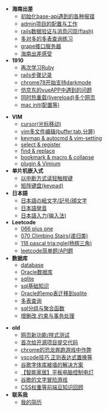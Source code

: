 - **海南出差**
    - [初始化base-api遇到的各种报错](2019/hainan/base-api-error.md)
    - [admin项目的配置与工作](2019/hainan/project-admin)
    - [rails数据验证与消息闪现(flash)](2019/hainan/validates)
    - [多对多的多表查询练习](/)
    - [grape接口服务器](2019/hainan/grape)
    - [海南出差感受](/)
- **1910**
    - [再次学习Ruby](2019/10/ruby-restudy)
    - [rails步骤记录](2019/10/rails-step)
    - [chrome78开始支持darkmode](2019/10/chrome-dark-mode)
    - [仿京东的vueAPP中遇到的问题](2019/10/jd-vue-problem)
    - [同时热重载(livereload)多个网页](2019/10/multi-livereload.md)
    - [mac init(配置等)](2019/10/mac-init)

<!-- archive -->
- **VIM**
    - [cursor(光标移动)](archive/vim/cursor)
    - [vim多文件编辑(buffer,tab,分屏)](archive/vim/multi-files)
    - [keymap & autocmd & vim-setting](archive/vim/keymap)
    - [select & register](archive/vim/select)
    - [find & replace](archive/vim/find)
    - [bookmark & macro & collapse](archive/vim/bookmark)
    - [plugin & Vimium](archive/vim/plugin)
- **单片机嵌入式**
    - [以中断方式读轻触按键](archive/embedded/button-interrupt/index)
    - [矩阵键盘(keypad)](archive/embedded/keypad/index)
- **日本語**
    - [日本語の絵文字/記号/顔文字](archive/japanese/kigou)
    - [日本語発音](archive/japanese/hatsuon)
    - [日本語入力(输入法)](archive/japanese/nyuuryoku)
- **Leetcode**
    - [066 plus one](archive/leetcode/066-plus-one)
    - [070 Climbing Stairs(递归类)](archive/leetcode/070-climbing-stairs)
    - [118 pascal tria:ngle(杨辉三角)](archive/leetcode/118-pascal-triangle)
    - [leetcode简单题/API题](archive/leetcode/leetcode-easy)
- **数据库**
    - [database](archive/database/database)
    - [Oracle数据库](archive/database/oracle-database/index)
    - [sqlite](archive/database/sqlite)
    - [sql基础知识](archive/database/sql-basic)
    - [Oracle的emp表迁移到sqlite](archive/database/oracle-migrate-to-sqlite/index)
    - [多表查询](archive/database/multi-table-query)
    - [sql分组与聚合函数](archive/database/sql-group)
    - [增删改,约束与事务处理](archive/database/sql-update)
<!-- /archive -->

- **old**
    - [网页新功能/样式测试](old/test)
    - [首次给开源项目提交代码](old/pull-request-to-scoop/index)
    - [chrome的恐龙奔跑游戏中作弊](old/chrome-game-cheat/index)
    - [vscode技巧,正则表达式置换等](old/vscode/index)    
    - [谷歌字体库被墙的解决方案](old/google-font-block-solution)
    - [【智能家居】平板电脑控制电灯](old/rpi-gpio.md)
    - [谷歌的文字冒险游戏](old/google-text-adventure)
    - [CSS权重等前端豆知识回顾](old/css-specificity)
- **联系我**
    - [我的简历](old/resume.html)